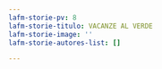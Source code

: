 ```yaml
---
lafm-storie-pv: 8
lafm-storie-titulo: VACANZE AL VERDE
lafm-storie-image: ''
lafm-storie-autores-list: []

---
```

